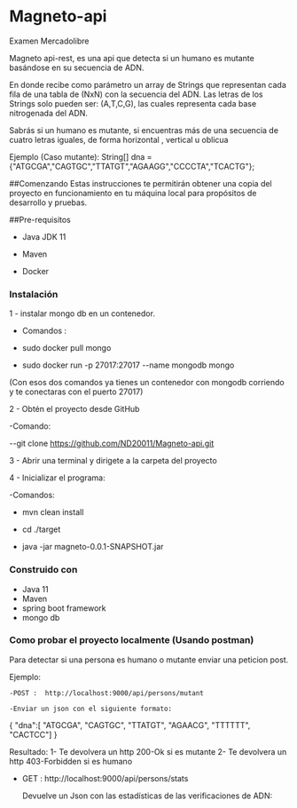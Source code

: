 # Magneto-api



Examen Mercadolibre

Magneto api-rest, es una api que detecta si un humano es mutante basándose en su secuencia de ADN.

En donde recibe como parámetro un array de Strings que representan cada fila de una tabla
de (NxN) con la secuencia del ADN. Las letras de los Strings solo pueden ser: (A,T,C,G), las
cuales representa cada base nitrogenada del ADN.

Sabrás si un humano es mutante, si encuentras más de una secuencia de cuatro letras
iguales, de forma  horizontal , vertical u oblicua

Ejemplo (Caso mutante):
String[] dna = {"ATGCGA","CAGTGC","TTATGT","AGAAGG","CCCCTA","TCACTG"};


##Comenzando
Estas instrucciones te permitirán obtener una copia del proyecto en funcionamiento en tu máquina local para propósitos de desarrollo y pruebas.

##Pre-requisitos

- Java  JDK 11

- Maven

- Docker 


### Instalación 

1 - instalar  mongo db en un contenedor. 

 - Comandos :

  - sudo docker pull mongo
 
  - sudo docker run -p 27017:27017 --name mongodb mongo 

   (Con esos dos comandos ya tienes un contenedor con mongodb corriendo y te conectaras con el puerto 27017)

2 - Obtén el proyecto desde GitHub

 -Comando:
 
   --git clone https://github.com/ND20011/Magneto-api.git


3 - Abrir una terminal y dirigete a la carpeta del proyecto


4 - Inicializar el programa: 

 -Comandos:

   - mvn clean install
    
   - cd ./target
    
   - java -jar magneto-0.0.1-SNAPSHOT.jar 


### Construido con  

- Java 11
- Maven
- spring boot framework
- mongo db 


### Como probar el proyecto localmente   (Usando postman)

   Para detectar si una persona es humano o mutante enviar una peticion post.
   
   Ejemplo:
   
    -POST :  http://localhost:9000/api/persons/mutant 
    
    -Enviar un json con el siguiente formato: 
  
  {
    "dna":[
    	"ATGCGA",
    	"CAGTGC",
    	"TTATGT",
    	"AGAACG",
    	"TTTTTT",
    	"CACTCC"]
    }
    
   Resultado: 
    1- Te devolvera un http 200-Ok si es mutante 
    2- Te devolvera un http 403-Forbidden si es humano 
      
     

  - GET : http://localhost:9000/api/persons/stats
   
    Devuelve un Json con las estadísticas de las verificaciones de ADN:
   
